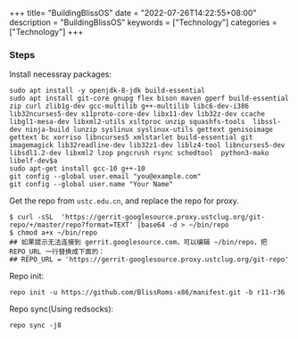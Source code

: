 +++
title= "BuildingBlissOS"
date = "2022-07-26T14:22:55+08:00"
description = "BuildingBlissOS"
keywords = ["Technology"]
categories = ["Technology"]
+++
### Steps
Install necessray packages:    
```
sudo apt install -y openjdk-8-jdk build-essential
sudo apt install git-core gnupg flex bison maven gperf build-essential zip curl zlib1g-dev gcc-multilib g++-multilib libc6-dev-i386 lib32ncurses5-dev x11proto-core-dev libx11-dev lib32z-dev ccache libgl1-mesa-dev libxml2-utils xsltproc unzip squashfs-tools  libssl-dev ninja-build lunzip syslinux syslinux-utils gettext genisoimage gettext bc xorriso libncurses5 xmlstarlet build-essential git imagemagick lib32readline-dev lib32z1-dev liblz4-tool libncurses5-dev libsdl1.2-dev libxml2 lzop pngcrush rsync schedtool  python3-mako libelf-dev$a
sudo apt-get install gcc-10 g++-10
git config --global user.email "you@example.com"
git config --global user.name "Your Name"
```
Get the repo from `ustc.edu.cn`, and replace the repo for proxy.  

```
$ curl -sSL  'https://gerrit-googlesource.proxy.ustclug.org/git-repo/+/master/repo?format=TEXT' |base64 -d > ~/bin/repo
$ chmod a+x ~/bin/repo
## 如果提示无法连接到 gerrit.googlesource.com，可以编辑 ~/bin/repo，把 REPO_URL 一行替换成下面的：
## REPO_URL = 'https://gerrit-googlesource.proxy.ustclug.org/git-repo'
``` 

Repo init:    

```
repo init -u https://github.com/BlissRoms-x86/manifest.git -b r11-r36
```
Repo sync(Using redsocks):    

```
repo sync -j8
```

